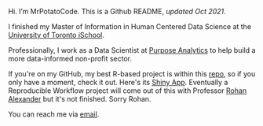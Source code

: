 Hi. I’m MrPotatoCode. This is a Github README, _updated Oct 2021_.

I finished my Master of Information in Human Centered Data Science at the [University of Toronto iSchool](https://ischool.utoronto.ca/current-students/programs-courses/programs-of-study/master-of-information/human-centred-data-science-hcds/).

Professionally, I work as a Data Scientist at [Purpose Analytics](https://purposeanalytics.ca) to help build a more data-informed non-profit sector. 

If you're on my GitHub, my best R-based project is within this [repo](https://github.com/mrpotatocode/COFFEE_COFFEE_COFFEE), so if you only have a moment, check it out. Here's its [Shiny App](https://mrpotatocode.shinyapps.io/TastingNotePredictions/). Eventually a Reproducible Workflow project will come out of this with Professor [Rohan Alexander](rohanalexander.com) but it's not finished. Sorry Rohan.

You can reach me via <a href="mailto:mrpotatocode@ttrroossee.anonaddy.com">email</a>.

